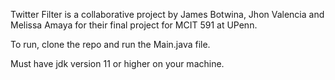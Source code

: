 Twitter Filter is a collaborative project by James Botwina, Jhon Valencia and Melissa Amaya for their final project for MCIT 591 at UPenn.

To run, clone the repo and run the Main.java file.

Must have jdk version 11 or higher on your machine.
